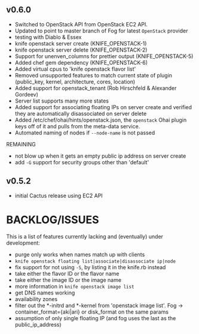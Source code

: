 ## v0.6.0
* Switched to OpenStack API from OpenStack EC2 API.
* Updated to point to master branch of Fog for latest `OpenStack` provider
* testing with Diablo & Essex
* knife openstack server create (KNIFE_OPENSTACK-1)
* knife openstack server delete (KNIFE_OPENSTACK-2)
* Support for unenven_columns for prettier output (KNIFE_OPENSTACK-5)
* Added chef gem dependency (KNIFE_OPENSTACK-6)
* Added virtual cpus to 'knife openstack flavor list'
* Removed unsupported features to match current state of plugin (public_key, kernel, architecture, cores, location)
* Added support for openstack_tenant (Rob Hirschfeld & Alexander Gordeev)
* Server list supports many more states
* Added support for associating floating IPs on server create and verified they are automatically disassociated on server delete
* Added /etc/chef/ohai/hints/openstack.json, the `openstack` Ohai plugin keys off of it and pulls from the meta-data service.
* Automated naming of nodes if `--node-name` is not passed

REMAINING
* not blow up when it gets an empty public ip address on server create
* add `-G` support for security groups other than 'default'

## v0.5.2
* initial Cactus release using EC2 API

# BACKLOG/ISSUES #

This is a list of features currently lacking and (eventually) under development:

* purge only works when names match up with clients
* `knife openstack floating list|associate|disassociate ip|node`
* fix support for not using `-S`, by listing it in the knife.rb instead
* take either the flavor ID or the flavor name
* take either the image ID or the image name
* more information in `knife openstack image list`
* get DNS names working
* availability zones
* filter out the *-initrd and *-kernel from 'openstack image list'. Fog -> container_format={aki|ari} or disk_format on the same params
* assumption of only single floating IP (and fog uses the last as the public_ip_address)
